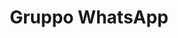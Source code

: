 ---
title: "Gruppo WhatsApp"
layout: "redirect"
description: "Unisciti al nostro gruppo Whatsapp"
---